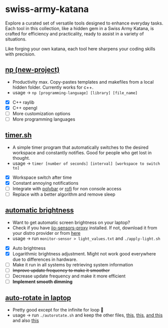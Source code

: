 # swiss-army-katana
Explore a curated set of versatile tools designed to enhance everyday tasks. Each tool in this collection, like a hidden gem in a Swiss Army Katana, is crafted for efficiency and practicality, ready to assist in a variety of situations.

Like forging your own katana, each tool here sharpens your coding skills with precision.

## [np (new-project)](https://github.com/bhu1-103/swiss-army-katana/tree/main/tools/template-handler) 
- Productivity max. Copy-pastes templates and makefiles from a local hidden folder. Currently works for c++.
- usage -> ` np [programming-language] [library] [file_name] `
- [x] C++ raylib
- [x] C++ opengl
- [ ] More customization options
- [ ] More programming languages

## [timer.sh](https://github.com/bhu1-103/swiss-army-katana/tree/main/tools/timer.sh) 
- A simple timer program that automatically switches to the desired workspace and constantly notifies. Good for people who get lost in thought.
- usage -> ` timer [number of seconds] [interval] [workspace to switch to] `
- [x] Workspace switch after time
- [x] Constant annoying notifications
- [ ] Integrate with [polybar](https://github.com/polybar/polybar) or [rofi](https://github.com/davatorium/rofi) for non console access
- [ ] Replace with a better algorithm and remove sleep

## [automatic brightness](https://github.com/bhu1-103/swiss-army-katana/tools/auto-brightness)
- Want to get automatic screen brightness on your laptop? 
- Check if you have [iio-sensors-proxy](https://gitlab.freedesktop.org/hadess/iio-sensor-proxy/) installed. If not, download it from your distro provider or from [here](https://gitlab.freedesktop.org/hadess/iio-sensor-proxy/)
- usage -> run `monitor-sensor > light_values.txt` and `./apply-light.sh`
- [x] Auto brightness
- [x] Logarithmic brightness adjustment. Might not work good everywhere due to differences in hardware.
- [ ] Make it run in all systems by retrieving system information
- [ ] ~~Improve update frequency to make it smoother~~
- [ ] Decrease update frequency and make it more efficient
- [ ] **Implement smooth dimming**

## [auto-rotate in laptop](https://github.com/bhu1-103/swiss-army-katana/tools/auto-rotate)
- Pretty good except for the infinite for loop 🤢
- usage -> run `./autorotate.sh` and keep the other files, [this](), [this](), [and this]() and also [this]()
